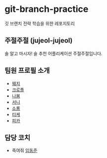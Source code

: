 # git-branch-practice

깃 브랜치 전략 학습을 위한 레포지토리

## 주절주절 (jujeol-jujeol)

술 알고 마시자! 술 추천 어플리케이션 주절주절입니다.

## 팀원 프로필 소개

- [웨지](./wedge.md)
- [크로플](./croffle.md)
- [나봄](./nabom.md)
- [서니](./sunny.md)
- [소롱](./soulg.md)
- [티케](./Tyche.md)
- [피카](./pika96.md)

## 담당 코치

- 죽여줘 [임동준](https://github.com/imakerjun)
